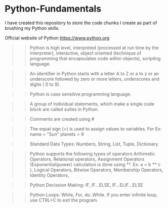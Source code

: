 # Python-Fundamentals

I have created this repository to store the code chunks I create as part of brushing my Python skills.

Official website of Python https://www.python.org

>> Python is high level, interpreted (processed at run time by the interpreter), interactive, object oriented (technique of programming that encapsulates code within objects), scripting language.

>> An identifier in Python starts with a letter A to Z or a to z or an underscore followed by zero or more letters, underscores and digits ( 0 to 9). 

>> Python is case sensitive programming language.

>> A group of individual statements, which make a single code block are called suites in Python. 

>> Comments are created using #

>> The equal sign (=) is used to assign values to variables.
For Ex: 
name = "Sun"
planets = 9

>> Standard Data Types: Numbers, String, List, Tuple, Dictionary

>> Python supports the following types of operators
    Arthimetic Operators,
    Relational operators,
    Assignment Operators (Exponential(power) calculation is done using **. Ex: a = b ** c ),
    Logical Operators,
    Bitwise Operators,
    Membership Operators,
    Identity Operators,
    
>> Python Decission Making: IF, IF...ELSE, IF...ELIF...ELSE

>> Python Loops: While, For, do..While.
If you enter infinite loop, use CTRL+C to exit the program.
